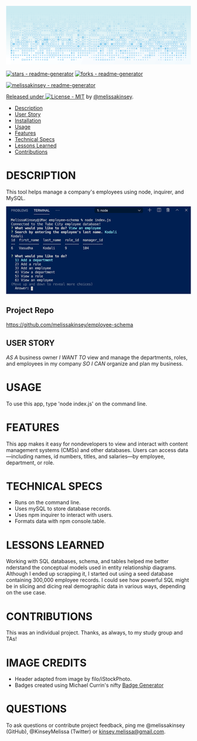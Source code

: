 
	
![readme-header](assets/readme-header.png)
	
[![stars - readme-generator](https://img.shields.io/github/stars/melissakinsey/readme-generator?style=social)](https://github.com/melissakinsey/readme-generator)
[![forks - readme-generator](https://img.shields.io/github/forks/melissakinsey/readme-generator?style=social)](https://github.com/melissakinsey/readme-generator)

[![melissakinsey - readme-generator](https://img.shields.io/static/v1?label=melissakinsey&message=readme-generator&color=blue&logo=github)](https://github.com/melissakinsey/readme-generator)
<div align="center">
</div>

[Released under ![License - MIT](https://img.shields.io/badge/License-MIT-blue)](#license) by [@melissakinsey](https://github.com/melissakinsey).	
	
* [Description](#Description)
* [User Story](#User_Story)
* [Installation](#Installation)
* [Usage](#Usage)
* [Features](#Features)
* [Technical Specs](#Technical_Specs)
* [Lessons Learned](#Lessons_Learned)
* [Contributions](#Contributions)

	
# DESCRIPTION
This tool helps manage a company's employees using node, inquirer, and MySQL.

![employee-db-app](assets/employee-db-app.png)

## Project Repo 
https://github.com/melissakinsey/employee-schema 
		
## USER STORY
*AS A* business owner *I WANT TO* view and manage the departments, roles, and employees in my company *SO I CAN* organize and plan my business.
	
	
# USAGE
To use this app, type 'node index.js' on the command line.
	
# FEATURES
This app makes it easy for nondevelopers to view and interact with content management systems (CMSs) and other databases. Users can access data—including names, id numbers, titles, and salaries—by employee, department, or role.
	
# TECHNICAL SPECS
* Runs on the command line. 
* Uses mySQL to store database records. 
* Uses npm inquirer to interact with users. 
* Formats data with npm console.table. 
	
# LESSONS LEARNED 
Working with SQL databases, schema, and tables helped me better nderstand the conceptual models used in entity relationship diagrams. Although I ended up scrapping it, I started out using a seed database containing 300,000 employee records. I could see how powerful SQL might be in slicing and dicing real demographic data in various ways, depending on the use case.  

# CONTRIBUTIONS
This was an individual project. Thanks, as always, to my study group and TAs!
	
# IMAGE CREDITS
* Header adapted from image by filo/iStockPhoto.  
* Badges created using Michael Currin's nifty [Badge Generator](https://michaelcurrin.github.io/badge-generator/#/repo)  


# QUESTIONS
To ask questions or contribute project feedback, ping me @melissakinsey (GitHub), @KinseyMelissa (Twitter) or kinsey.melissa@gmail.com.

